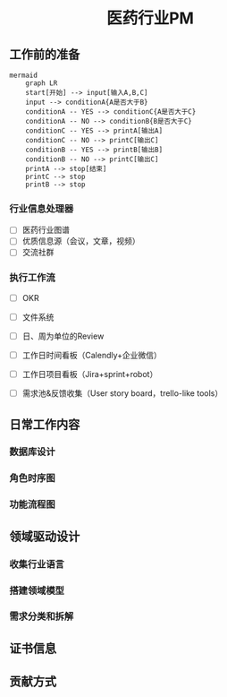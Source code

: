 # <div align='center' >医药行业PM</div>
## 工作前的准备

```
mermaid
	graph LR
	start[开始] --> input[输入A,B,C]
	input --> conditionA{A是否大于B}
	conditionA -- YES --> conditionC{A是否大于C}
	conditionA -- NO --> conditionB{B是否大于C}
	conditionC -- YES --> printA[输出A]
	conditionC -- NO --> printC[输出C]
	conditionB -- YES --> printB[输出B]
	conditionB -- NO --> printC[输出C]
	printA --> stop[结束]
	printC --> stop
	printB --> stop
```

### 行业信息处理器
- [ ] 医药行业图谱
- [ ] 优质信息源（会议，文章，视频）
- [ ] 交流社群

### 执行工作流
- [ ] OKR
- [ ] 文件系统
- [ ] 日、周为单位的Review
- [ ] 工作日时间看板（Calendly+企业微信）
- [ ] 工作日项目看板（Jira+sprint+robot）
- [ ] 需求池&反馈收集（User story board，trello-like tools）



## 日常工作内容

### 数据库设计
### 角色时序图
### 功能流程图

## 领域驱动设计

### 收集行业语言
### 搭建领域模型
### 需求分类和拆解

## 证书信息

## 贡献方式


